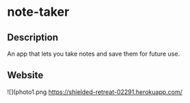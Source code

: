 # note-taker

## Description
An app that lets you take notes and save them for future use.

## Website
![](photo1.png
https://shielded-retreat-02291.herokuapp.com/